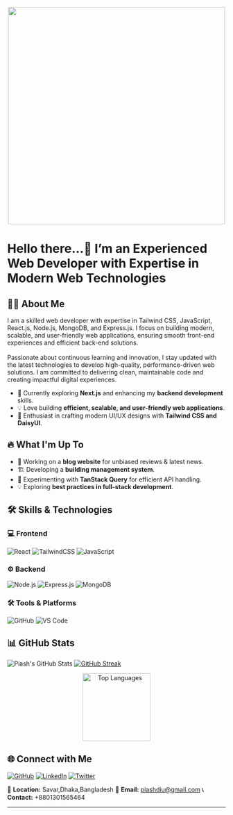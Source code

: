 <div align="center">
  <img height="500" src="https://i.ibb.co.com/vC42Gk74/Banner-Image.png"  />
</div>

###

<h1 align="left">Hello there...👋 I’m an Experienced Web Developer with Expertise in Modern Web Technologies</h1>


## 👨‍💻 About Me
<p align="left">I am a skilled web developer with expertise in Tailwind CSS, JavaScript, React.js, Node.js, MongoDB, and Express.js. I focus on  building modern, scalable, and user-friendly web applications, ensuring smooth front-end experiences and efficient back-end solutions.<br><br>Passionate about continuous learning and innovation, I stay updated with the latest technologies to develop high-quality, performance-driven web solutions. I am committed to delivering clean, maintainable code and creating impactful digital experiences.</p>

- 🌱 Currently exploring **Next.js** and enhancing my **backend development** skills.
- 💡 Love building **efficient, scalable, and user-friendly web applications**.
- 🎨 Enthusiast in crafting modern UI/UX designs with **Tailwind CSS and DaisyUI**.

## 🔥 What I'm Up To

- 🚀 Working on a **blog website** for unbiased reviews & latest news.
- 🏗️ Developing a **building management system**.
- 🔄 Experimenting with **TanStack Query** for efficient API handling.
- 💡 Exploring **best practices in full-stack development**.

## 🛠️ Skills & Technologies

### 💻 Frontend
![React](https://img.shields.io/badge/React-61DAFB?style=for-the-badge&logo=react&logoColor=white)
![TailwindCSS](https://img.shields.io/badge/TailwindCSS-38B2AC?style=for-the-badge&logo=tailwind-css&logoColor=white)
![JavaScript](https://img.shields.io/badge/JavaScript-F7DF1E?style=for-the-badge&logo=javascript&logoColor=black)

### ⚙️ Backend
![Node.js](https://img.shields.io/badge/Node.js-339933?style=for-the-badge&logo=node.js&logoColor=white)
![Express.js](https://img.shields.io/badge/Express.js-000000?style=for-the-badge&logo=express&logoColor=white)
![MongoDB](https://img.shields.io/badge/MongoDB-47A248?style=for-the-badge&logo=mongodb&logoColor=white)

### 🛠️ Tools & Platforms
![GitHub](https://img.shields.io/badge/GitHub-181717?style=for-the-badge&logo=github&logoColor=white)
![VS Code](https://img.shields.io/badge/VS%20Code-007ACC?style=for-the-badge&logo=visual-studio-code&logoColor=white)


## 📊 GitHub Stats

![Piash's GitHub Stats](https://github-readme-stats.vercel.app/api?username=piash2k&show_icons=true&theme=dark&height=156)
  <a href="https://git.io/streak-stats">
    <img src="https://nirzak-streak-stats.vercel.app?user=piash2k&theme=dark&height=156" alt="GitHub Streak" />
  </a>

<p align="center">
  <img src="https://github-readme-stats.vercel.app/api/top-langs/?username=piash2k&layout=compact&theme=dark" height="156" alt="Top Languages" />
</p>

## 🌐 Connect with Me

[![GitHub](https://img.shields.io/badge/GitHub-100000?style=for-the-badge&logo=github&logoColor=white)](https://github.com/piash2k)
[![LinkedIn](https://img.shields.io/badge/LinkedIn-0077B5?style=for-the-badge&logo=linkedin&logoColor=white)](https://www.linkedin.com/in/piash-islam-2k)
[![Twitter](https://img.shields.io/badge/Twitter-1DA1F2?style=for-the-badge&logo=twitter&logoColor=white)](https://x.com/PiashIslam2K)

📍 **Location:** Savar,Dhaka,Bangladesh
📧 **Email:** piashdiu@gmail.com
📞 **Contact:** +8801301565464

---
